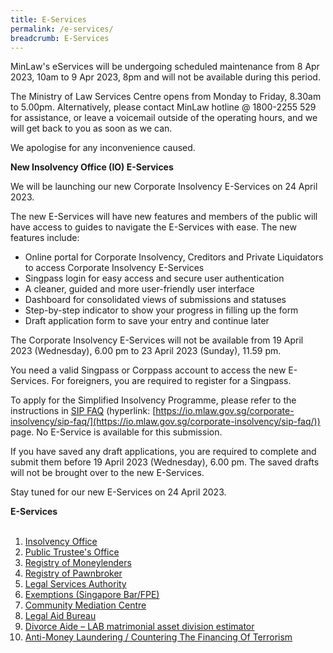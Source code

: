 ```yaml
---
title: E-Services
permalink: /e-services/
breadcrumb: E-Services
---
```

MinLaw's eServices will be undergoing scheduled maintenance from 8 Apr 2023, 10am to 9 Apr 2023, 8pm and will not be available during this period. 

The Ministry of Law Services Centre opens from Monday to Friday, 8.30am to 5.00pm. Alternatively, please contact MinLaw hotline @ 1800-2255 529 for assistance, or leave a voicemail outside of the operating hours, and we will get back to you as soon as we can.

We apologise for any inconvenience caused.

   

**New Insolvency Office (IO) E-Services**

We will be launching our new Corporate Insolvency E-Services on 24 April 2023.

The new E-Services will have new features and members of the public will have access to guides to navigate the E-Services with ease. The new features include:

* Online portal for Corporate Insolvency, Creditors and Private Liquidators to access Corporate Insolvency E-Services
* Singpass login for easy access and secure user authentication
* A cleaner, guided and more user-friendly user interface
* Dashboard for consolidated views of submissions and statuses
* Step-by-step indicator to show your progress in filling up the form
* Draft application form to save your entry and continue later

The Corporate Insolvency E-Services will not be available from 19 April 2023 (Wednesday), 6.00 pm to 23 April 2023 (Sunday), 11.59 pm.

You need a valid Singpass or Corppass account to access the new E-Services. For foreigners, you are required to register for a Singpass.

To apply for the Simplified Insolvency Programme, please refer to the instructions in [SIP FAQ](https://io.mlaw.gov.sg/corporate-insolvency/sip-faq/) (hyperlink: [https://io.mlaw.gov.sg/corporate-insolvency/sip-faq/](https://io.mlaw.gov.sg/corporate-insolvency/sip-faq/)) page. No E-Service is available for this submission.

If you have saved any draft applications, you are required to complete and submit them before 19 April 2023 (Wednesday), 6.00 pm. The saved drafts will not be brought over to the new E-Services.

Stay tuned for our new E-Services on 24 April 2023.

**E-Services**
  <br><br>
1. [Insolvency Office](https://eservices.mlaw.gov.sg/io/)	
2. [Public Trustee's Office](https://eservices.mlaw.gov.sg/pto/)	
3. [Registry of Moneylenders](https://eservices.mlaw.gov.sg/rom/)	
4. [Registry of Pawnbroker](https://eservices.mlaw.gov.sg/rop/)	
5. [Legal Services Authority](https://eservices.mlaw.gov.sg/lsra/lsra-home)	
6. [Exemptions (Singapore Bar/FPE)](https://eservices.mlaw.gov.sg/li/ems/application/exemption.aspx) 	
7. [Community Mediation Centre](https://cmc.mlaw.gov.sg/e-services/apply-online/)	
8. [Legal Aid Bureau](https://eservices.mlaw.gov.sg/labesvc/)	
9. [Divorce Aide – LAB matrimonial asset division estimator](https://eservices.mlaw.gov.sg/labesvc/common/loadDivorceAIDEv2.do)
10. [Anti-Money Laundering / Countering The Financing Of Terrorism](https://acd.mlaw.gov.sg)